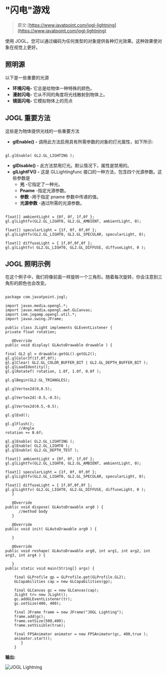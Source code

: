 # "闪电"游戏

> 原文:[https://www.javatpoint.com/jogl-lightning](https://www.javatpoint.com/jogl-lightning)

使用 JOGL，您可以通过编码为任何类型的对象提供各种灯光效果。这种效果使对象在视觉上更好。

## 照明源

以下是一些重要的光源

*   **环境闪电-** 它总是给物体一种特殊的颜色。
*   **漫射闪电-** 它从不同的角度将光线散射到物体上。
*   **镜面闪电-** 它模拟物体上的亮点

## JOGL 重要方法

这些是为物体提供光线的一些重要方法

*   **glEnable() -** 调用此方法启用具有所需参数的对象的灯光属性，如下所示:

```

gl.glEnable( GL2.GL_LIGHTING );

```

*   **glDisable() -** 此方法禁用灯光。默认情况下，属性是禁用的。
*   **glLightFV() -** 这是 GLLightingfunc 接口的一种方法，包含四个光源参数。这些参数是
    *   **光** -它指定了一种光。
    *   **Pname** -指定光源参数。
    *   **参数** -用于指定 pname 参数中传递的值。
    *   **光源参数** -通过所需的光源参数。

```

float[] ambientLight = {0f, 0f, 1f,0f };  
gl.glLightfv(GL2.GL_LIGHT0, GL2.GL_AMBIENT, ambientLight, 0);  

float[] specularLight = {1f, 0f, 0f,0f };  
gl.glLightfv(GL2.GL_LIGHT0, GL2.GL_SPECULAR, specularLight, 0);  

float[] diffuseLight = { 1f,0f,0f,0f };  
gl.glLightfv( GL2.GL_LIGHT0, GL2.GL_DIFFUSE, diffuseLight, 0 ); 

```

## JOGL 照明示例

在这个例子中，我们将像前面一样旋转一个三角形。随着每次旋转，你会注意到三角形的颜色也会改变。

```

package com.javatpoint.jogl;

import javax.media.opengl.*;
import javax.media.opengl.awt.GLCanvas; 
import com.jogamp.opengl.util.*; 
import javax.swing.JFrame; 

public class JLight implements GLEventListener { 
private float rotation;

   @Override
public void display( GLAutoDrawable drawable ) {

final GL2 gl = drawable.getGL().getGL2(); 
gl.glColor3f(1f,0f,0f);
gl.glClear( GL2.GL_COLOR_BUFFER_BIT | GL2.GL_DEPTH_BUFFER_BIT );   
gl.glLoadIdentity();       
gl.glRotatef( rotation, 1.0f, 1.0f, 0.0f ); 

gl.glBegin(GL2.GL_TRIANGLES);   

gl.glVertex2d(0,0.5);

gl.glVertex2d(-0.5,-0.5);

gl.glVertex2d(0.5,-0.5);

gl.glEnd(); 

gl.glFlush(); 
      //Angle
rotation += 0.6f;   

gl.glEnable( GL2.GL_LIGHTING );  
gl.glEnable( GL2.GL_LIGHT0 );  
gl.glEnable( GL2.GL_DEPTH_TEST );  

float[] ambientLight = {0f, 0f, 1f,0f };  
gl.glLightfv(GL2.GL_LIGHT0, GL2.GL_AMBIENT, ambientLight, 0);  

float[] specularLight = {1f, 0f, 0f,0f };  
gl.glLightfv(GL2.GL_LIGHT0, GL2.GL_SPECULAR, specularLight, 0);  

float[] diffuseLight = { 1f,0f,0f,0f };  
gl.glLightfv( GL2.GL_LIGHT0, GL2.GL_DIFFUSE, diffuseLight, 0 ); 
   }  

   @Override 
public void dispose( GLAutoDrawable arg0 ) { 
      //method body  
   } 

   @Override 
public void init( GLAutoDrawable arg0 ) { 

   } 

   @Override 
public void reshape( GLAutoDrawable arg0, int arg1, int arg2, int arg3, int arg4 ) { 

   } 
public static void main(String[] args) {

	final GLProfile gp = GLProfile.get(GLProfile.GL2);
	GLCapabilities cap = new GLCapabilities(gp);

	final GLCanvas gc = new GLCanvas(cap);
	JLight tr= new JLight();
	gc.addGLEventListener(tr);
	gc.setSize(400, 400);

	final JFrame frame = new JFrame("JOGL Lighting");
	frame.add(gc);
	frame.setSize(500,400);
	frame.setVisible(true);  

	final FPSAnimator animator = new FPSAnimator(gc, 400,true ); 
	animator.start(); 
	   }
	}

```

**输出:**

![JOGL Lightning](../Images/472f74df4ed6c56314910ff038896eff.png)